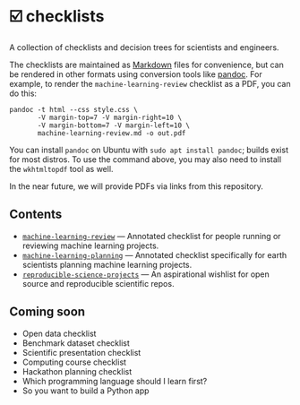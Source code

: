 # ☑️ checklists

A collection of checklists and decision trees for scientists and engineers.

The checklists are maintained as [Markdown](https://www.markdownguide.org/) files for convenience, but can be rendered in other formats using conversion tools like [pandoc](https://pandoc.org/). For example, to render the `machine-learning-review` checklist as a PDF, you can do this:

```shell
pandoc -t html --css style.css \
       -V margin-top=7 -V margin-right=10 \
       -V margin-bottom=7 -V margin-left=10 \
       machine-learning-review.md -o out.pdf
```

You can install `pandoc` on Ubuntu with `sudo apt install pandoc`; builds exist for most distros. To use the command above, you may also need to install the `wkhtmltopdf` tool as well.

In the near future, we will provide PDFs via links from this repository.


## Contents

- [`machine-learning-review`](./machine-learning-review.md) &mdash; Annotated checklist for people running or reviewing machine learning projects.
- [`machine-learning-planning`](./machine-learning-planning.md) &mdash; Annotated checklist specifically for earth scientists planning machine learning projects.
- [`reproducible-science-projects`](./reproducible-science-projects.md) &mdash; An aspirational wishlist for open source and reproducible scientific repos.


## Coming soon

- Open data checklist
- Benchmark dataset checklist
- Scientific presentation checklist
- Computing course checklist
- Hackathon planning checklist
- Which programming language should I learn first?
- So you want to build a Python app
